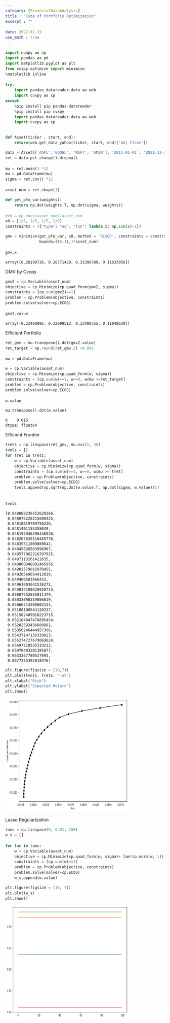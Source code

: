 ```yaml
---
category: [FinancialDataAnalysis]
title : "Code of Portfolio Optimization"
excerpt : ""

date: 2022-02-19
use_math : true
---
```


```python
import numpy as np
import pandas as pd
import matplotlib.pyplot as plt
from scipy.optimize import minimize
%matplotlib inline

try:
    import pandas_datareader.data as web
    import cvxpy as cp
except:
    %pip install pip pandas-datareader
    %pip install pip cvxpy
    import pandas_datareader.data as web
    import cvxpy as cp
  
```


```python
def Asset(ticker , start, end):
    return(web.get_data_yahoo(ticker, start, end)['Adj Close'])
```


```python
data = Asset(['AAPL','GOOGL', 'MSFT', 'AMZN'], '2011-01-01', '2021-12-31')
ret = data.pct_change().dropna()

mu = ret.mean() *12 
mu = pd.DataFrame(mu)
sigma = ret.cov() *12

asset_num = ret.shape[1]

```


```python
def get_pfo_var(weights):
    return np.dot(weights.T, np.dot(sigma, weights))

#x0 = np.ones(asset_num)/asset_num
x0 = [1/5, 1/5, 1/5, 2/5]
constraints = ({"type": "eq", "fun": lambda x: np.sum(x)-1})
```


```python
gmv = minimize(get_pfo_var, x0, method = 'SLSQP', constraints = constraints,
               bounds=((0,1),)*asset_num)

gmv.x
```




    array([0.28198726, 0.28771429, 0.31396789, 0.11633056])



GMV by Cvxpy


```python
gmv2 = cp.Variable(asset_num)
objective = cp.Minimize(cp.quad_form(gmv2, sigma))
constraints = [cp.sum(gmv2)==1]
problem = cp.Problem(objective, constraints)
problem.solve(solver=cp.ECOS)

gmv2.value
```




    array([0.23460095, 0.32090512, 0.33400755, 0.11048639])



Efficient Portfolio


```python
ret_gmv = mu.transpose().dot(gmv2.value)
ret_target = np.round(ret_gmv,3) +0.002

mu = pd.DataFrame(mu)
```


```python
w = cp.Variable(asset_num)
objective = cp.Minimize(cp.quad_form(w, sigma))
constraints = [cp.sum(w)==1, w>=0, w@mu >=ret_target]
problem = cp.Problem(objective, constraints)
problem.solve(solver=cp.ECOS)

w.value

```


```python
mu.transpose().dot(w.value)
```




    0    0.015
    dtype: float64



Efficient Frontier


```python
trets = np.linspace(ret_gmv, mu.max(), 30)
tvols = []
for tret in trets:
    w = cp.Variable(asset_num)
    objective = cp.Minimize(cp.quad_form(w, sigma))
    constraints = [cp.sum(w)==1, w>=0, w@mu >= tret]
    problem = cp.Problem(objective, constraints)
    problem.solve(solver=cp.ECOS)
    tvols.append(np.sqrt(np.dot(w.value.T, np.dot(sigma, w.value))))


tvols
```




    [0.048068236552620366,
     0.048076228215600425,
     0.04810019709756236,
     0.0481401155355049,
     0.048195946496446936,
     0.048267635110485776,
     0.04835511009800642,
     0.04845828563996907,
     0.048577062216397925,
     0.0487113261422635,
     0.048860948892466956,
     0.04902579015970455,
     0.04920569654412019,
     0.049400503966431,
     0.04961003641536271,
     0.049834108620928734,
     0.05007252655011479,
     0.05033090319866819,
     0.05066314300003134,
     0.05108100544120237,
     0.051582409918223715,
     0.052164947478895454,
     0.05282593436680881,
     0.05356246444957306,
     0.05437147136338023,
     0.055274727679069824,
     0.05697210535319212,
     0.05970403201385877,
     0.0633367780527693,
     0.0677255392818476]




```python
plt.figure(figsize = (10,7))
plt.plot(tvols, trets, '-ok')
plt.xlabel("Risk")
plt.ylabel("Expected Return")
plt.show()
```


<p>
<img src = "/assets/img/GMV_Frontier.png" , height="357x", width="388px" >
</p>


Lasso Regularization


```python
lams = np.linspace(0, 0.01, 100)
w_s = []

for lam in lams:
    w = cp.Variable(asset_num)
    objective = cp.Minimize(cp.quad_form(w, sigma)+ lam*cp.norm(w, 1))
    constraints = [cp.sum(w)==1]
    problem = cp.Problem(objective, constraints)
    problem.solve(solver=cp.ECOS)
    w_s.append(w.value)


```


```python
plt.figure(figsize = (10, 7))
plt.plot(w_s)
plt.show()
```


<p>
<img src = "/assets/img/GMV_lasso.png" , height="357x", width="388px" >
</p>
    


